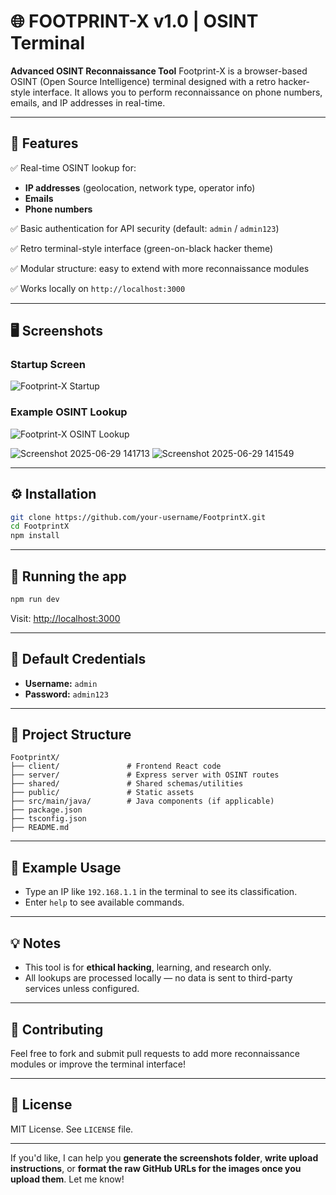 # 🌐 FOOTPRINT-X v1.0 | OSINT Terminal

**Advanced OSINT Reconnaissance Tool**
Footprint-X is a browser-based OSINT (Open Source Intelligence) terminal designed with a retro hacker-style interface. It allows you to perform reconnaissance on phone numbers, emails, and IP addresses in real-time.

---

## 🚀 Features

✅ Real-time OSINT lookup for:

* **IP addresses** (geolocation, network type, operator info)
* **Emails**
* **Phone numbers**

✅ Basic authentication for API security (default: `admin` / `admin123`)

✅ Retro terminal-style interface (green-on-black hacker theme)

✅ Modular structure: easy to extend with more reconnaissance modules

✅ Works locally on `http://localhost:3000`

---

## 🖥️ Screenshots

### Startup Screen

![Footprint-X Startup](https://raw.githubusercontent.com/your-username/FootprintX/main/screenshots/startup.png)

### Example OSINT Lookup

![Footprint-X OSINT Lookup](https://raw.githubusercontent.com/your-username/FootprintX/main/screenshots/lookup.png)

![Screenshot 2025-06-29 141713](https://github.com/user-attachments/assets/496adb17-161e-4c55-afa6-eed60182680e)
![Screenshot 2025-06-29 141549](https://github.com/user-attachments/assets/afd9faa1-b9a5-4896-8e70-4837eb0d1adb)

---
## ⚙️ Installation

```bash
git clone https://github.com/your-username/FootprintX.git
cd FootprintX
npm install
```

---

## 🏁 Running the app

```bash
npm run dev
```

Visit: [http://localhost:3000](http://localhost:3000)

---

## 🔑 Default Credentials

* **Username:** `admin`
* **Password:** `admin123`

---

## 📂 Project Structure

```
FootprintX/
├── client/               # Frontend React code
├── server/               # Express server with OSINT routes
├── shared/               # Shared schemas/utilities
├── public/               # Static assets
├── src/main/java/        # Java components (if applicable)
├── package.json
├── tsconfig.json
├── README.md
```

---

## 📝 Example Usage

* Type an IP like `192.168.1.1` in the terminal to see its classification.
* Enter `help` to see available commands.

---

## 💡 Notes

* This tool is for **ethical hacking**, learning, and research only.
* All lookups are processed locally — no data is sent to third-party services unless configured.

---

## 🤝 Contributing

Feel free to fork and submit pull requests to add more reconnaissance modules or improve the terminal interface!

---

## 📜 License

MIT License. See `LICENSE` file.

---

If you'd like, I can help you **generate the screenshots folder**, **write upload instructions**, or **format the raw GitHub URLs for the images once you upload them**. Let me know!
